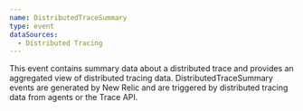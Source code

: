 ```yaml
---
name: DistributedTraceSummary
type: event
dataSources:
  - Distributed Tracing
---
```


This event contains summary data about a distributed trace and provides an aggregated view of distributed tracing data. DistributedTraceSummary events are generated by New Relic and are triggered by distributed tracing data from agents or the Trace API.